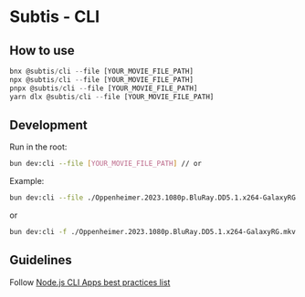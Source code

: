 # Subtis - CLI

## How to use

```typescript
bnx @subtis/cli --file [YOUR_MOVIE_FILE_PATH]
npx @subtis/cli --file [YOUR_MOVIE_FILE_PATH]
pnpx @subtis/cli --file [YOUR_MOVIE_FILE_PATH]
yarn dlx @subtis/cli --file [YOUR_MOVIE_FILE_PATH]
```

## Development

Run in the root:

```bash
bun dev:cli --file [YOUR_MOVIE_FILE_PATH] // or
```

Example:

```bash
bun dev:cli --file ./Oppenheimer.2023.1080p.BluRay.DD5.1.x264-GalaxyRG.mkv
```

or

```bash
bun dev:cli -f ./Oppenheimer.2023.1080p.BluRay.DD5.1.x264-GalaxyRG.mkv
```

## Guidelines

Follow [Node.js CLI Apps best practices list](https://github.com/lirantal/nodejs-cli-apps-best-practices)
